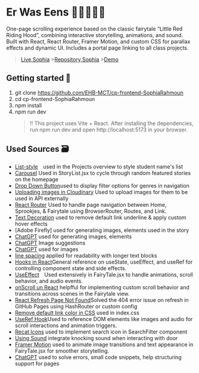 # Er Was Eens 🐉🧚🏽🐲🧌

One-page scrolling experience based on the classic fairytale “Little Red Riding Hood”, combining interactive storytelling, animations, and sound. Built with React, React Router, Framer Motion, and custom CSS for parallax effects and dynamic UI. Includes a portal page linking to all class projects.

> [Live,Sophia](https://ehb-mct.github.io/cp-frontend-SophiaRahmoun/fairytale) >[Repository,Sophia](https://github.com/EHB-MCT/cp-frontend-SophiaRahmoun) >[Demo](https://youtu.be/L_6V4UuQLTU)

## Getting started 💃

1. git clone https://github.com/EHB-MCT/cp-frontend-SophiaRahmoun
2. cd cp-frontend-SophiaRahmoun
3. npm install
4. npm run dev
   > ‼️ This project uses Vite + React.
   > After installing the dependencies, run npm run dev and open http://localhost:5173 in your browser.

## Used Sources 🗃️

- [List-style](https://developer.mozilla.org/en-US/docs/Web/CSS/list-style) used in the Projects overview to style student name's list
- [Carousel](https://react-bootstrap.netlify.app/docs/components/carousel/) Used in StoryList.jsx to cycle through random featured stories on the homepage
- [Drop Down Button](https://react-bootstrap.netlify.app/docs/components/dropdowns/)used to display filter options for genres in navigation
- [Uploading images in Cloudinary](https://cloudinary.com/documentation/upload_images) Used to upload images for them to be used in API externally
- [React Router](https://www.w3schools.com/react/react_router.asp) Used to handle page navigation between Home, Sprookjes, & Fairytale using BrowserRouter, Routes, and Link.
- [Text Decoration](https://www.w3schools.com/css/css_link.asp) used to remove default link underline & apply custom hover effects
- [Adobe Firefly] used for generating images, elements used in the story
- [ChatGPT](https://chatgpt.com/share/682f106b-b8c8-8006-aab9-813a511ebfcd) used for generating images, elements
- [ChatGPT](https://chatgpt.com/share/6834fab7-d3bc-8006-8049-75c453a9b186) Image suggestions
- [ChatGPT](https://chatgpt.com/share/682f106b-bbc0-8006-97fb-b4bdc39c26a7) used for images
- [line spacing](https://www.shecodes.io/athena/51992-how-to-change-line-spacing-in-css#:~:text=To%20change%20the%20line%20spacing,decrease%20the%20space%20between%20lines.) applied for readability with longer text blocks
- [Hooks in React](https://www.w3schools.com/react/react_hooks.asp)General reference on useState, useEffect, and useRef for controlling component state and side effects.
- [UseEffect](https://react.dev/reference/react/useEffect) Used extensively in FairyTale.jsx to handle animations, scroll behavior, and audio events.
- [onScroll un React](https://stackoverflow.com/questions/29725828/update-style-of-a-component-onscroll-in-react-js) helpfful for implementing custom scroll behavior and transitions across scenes in the Fairytale view.
- [React Refresh Page Not Found](https://www.youtube.com/watch?v=fuGu-Ponjf8&ab_channel=Emmi)Solved the 404 error issue on refresh in GitHub Pages using HashRouter or custom config
- [Remove default link color in CSS](https://stackoverflow.com/questions/6722467/how-do-i-remove-the-default-link-color-of-the-html-hyperlink-a-tag) used in index.css
- [UseRef Hook](https://www.w3schools.com/react/react_useref.asp)Used to reference DOM elements like images and audio for scroll interactions and animation triggers.
- [Recat Icons](https://react-icons.github.io/react-icons/) used to implement search icon in SearchFilter component
- [Using Sound](https://www.joshwcomeau.com/react/announcing-use-sound-react-hook/) integrate knocking sound when interacting with door
- [Framer Motion](https://www.npmjs.com/package/framer-motion) used to animate image transitions and text appearance in FairyTale.jsx for smoother storytelling.
- [ChatGPT](https://chatgpt.com/share/6834fb86-1638-8006-82ab-c39cfd8c5cae) used to solve errors, small code snippets, help structuring support for pages
